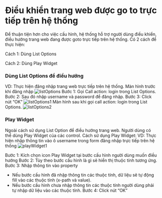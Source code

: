 # Điều khiển trang web được go to trực tiếp trên hệ thống
Để thuận tiện hơn cho việc cấu hình, hệ thống hỗ trợ người dùng điều khiển, điều hướng trang web đang được goto trực tiếp trên hệ thống.
Có 2 cách để thực hiện:

Cách 1: Dùng List Options

Cách 2: Dùng Play Widget

### Dùng List Options để điều hướng
VD: Thực hiện đăng nhập trang web trực tiếp trên hệ thống.
Màn hình trước khi đăng nhập
![listOptions](https://user-images.githubusercontent.com/105435351/197685770-5df5b04f-fe0d-41e9-90b8-f77f586e4844.png)
Bước 1: Gọi Call action: login trong List Options. 
Bước 2: Sau đó nhập username và password để đăng nhập. 
Bước 3: Click nút “OK”
![listOptions1](https://user-images.githubusercontent.com/105435351/197685783-aac6286f-ae0f-414a-a376-4c61a42a8f17.png)
Màn hình sau khi gọi call action: login trong List Options.
![listOptions2](https://user-images.githubusercontent.com/105435351/197685793-d2f5d790-a95f-4911-a572-60c2f4495a5e.png)

### Play Widget
Ngoài cách sử dụng List Option để điều hướng trang web. Người dùng có thể dùng Play Widget của các control.
Cách sử dụng Play Widget:
VD: Thực hiện nhập thông tin vào ô username trong form đăng nhập trực tiếp trên hệ thống
![playWidget1](https://user-images.githubusercontent.com/105435351/197686544-384f0768-b889-466f-8917-53852df270d9.png)

Bước 1:	Kích chọn icon Play Widget tại bước cấu hình người dùng muốn điều hướng
Bước 2:	Tùy theo bước cấu hình là gì sẽ hiển thị thuộc tính tương ứng.
Bước 3:	Nhập thông tin vào property
- Nếu bước cấu hình đã nhập thông tin các thuộc tính, dữ liệu sẽ tự động fill vào các thuộc tính (x-path và value).
- Nếu bước cấu hình chưa nhập thông tin các thuộc tính người dùng phải tự nhập dữ liệu vào các thuộc tính.
Bước 4:	Click nút “OK”
